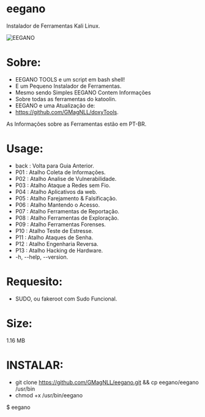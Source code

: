 # eegano
Instalador de Ferramentas Kali Linux.

![EEGANO](https://user-images.githubusercontent.com/25424970/181652631-aa05fdd5-ba59-422d-989d-4144c7cc6181.png)

# Sobre:
- EEGANO TOOLS e um script em bash shell!
- E um Pequeno Instalador de Ferramentas.
- Mesmo sendo Simples EEGANO Contem Informações
- Sobre todas as ferramentas do katoolin.
- EEGANO e uma Atualização de:
- https://github.com/GMagNLL/doxyTools.

As Informações sobre as Ferramentas estão em PT-BR.

# Usage:
- back : Volta para Guia Anterior.
- P01 : Atalho Coleta de Informações.
- P02 : Atalho Analise de Vulnerabilidade.
- P03 : Atalho Ataque a Redes sem Fio.
- P04 : Atalho Aplicativos da web.
- P05 : Atalho Farejamento & Falsificação.
- P06 : Atalho Mantendo o Acesso.
- P07 : Atalho Ferramentas de Reportação.
- P08 : Atalho Ferramentas de Exploração.
- P09 : Atalho Ferramentas Forenses.
- P10 : Atalho Teste de Estresse.
- P11 : Atalho Ataques de Senha.
- P12 : Atalho Engenharia Reversa.
- P13 : Atalho Hacking de Hardware.
- -h, --help, --version.

# Requesito:
- SUDO, ou fakeroot com Sudo Funcional.

# Size:
1.16 MB

# INSTALAR:

- git clone https://github.com/GMagNLL/eegano.git && cp eegano/eegano /usr/bin
- chmod +x /usr/bin/eegano

$ eegano
